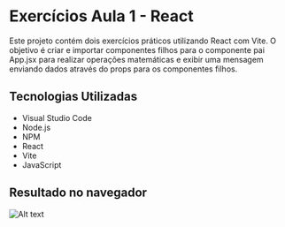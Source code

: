 # Exercícios Aula 1 - React

Este projeto contém dois exercícios práticos utilizando React com Vite. O objetivo é criar e importar componentes filhos para o componente pai App.jsx para realizar operações matemáticas e exibir uma mensagem enviando dados através do props para os componentes filhos.


## Tecnologias Utilizadas

* Visual Studio Code
* Node.js
* NPM
* React
* Vite
* JavaScript 

## Resultado no navegador
![Alt text]([TAF/src/assets/img.png](https://github.com/lucasvna/FrontEndAvancadoP4/blob/main/TAF/src/assets/img.png) "resultados")
